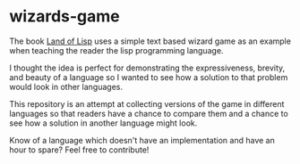 wizards-game
============

The book [Land of Lisp](http://landoflisp.com/) uses a simple text based wizard game as an example when teaching the reader the lisp programming language. 

I thought the idea is perfect for demonstrating the expressiveness, brevity, and beauty of a language so I wanted to see how a solution to that problem would look in other languages.  

This repository is an attempt at collecting versions of the game in different languages so that readers have a chance to compare them and a chance to see how a solution in another language might look.

Know of a language which doesn't have an implementation and have an hour to spare? Feel free to contribute!



